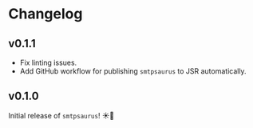 # Changelog

## v0.1.1

- Fix linting issues.
- Add GitHub workflow for publishing `smtpsaurus` to JSR automatically.

## v0.1.0

Initial release of `smtpsaurus`! ☀️🎉
